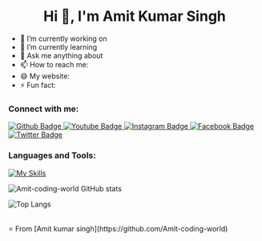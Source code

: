 
 <h1 align="center">Hi 👋, I'm Amit Kumar Singh</h1>

- 🔭 I’m currently working on 
- 🌱 I’m currently learning 
- 💬 Ask me anything about  
- 📫 How to reach me: 
- 😄 My website: 
- ⚡ Fun fact: 
  
### Connect with me:
<div id="badges">
  <a href="(https://github.com/Amit-coding-world">
    <img src="https://img.shields.io/badge/Github-white?style=for-the-badge&logo=Github&logoColor=black" alt="Github Badge"/>
  </a>
  <a href="">
    <img src="https://img.shields.io/badge/YouTube-red?style=for-the-badge&logo=youtube&logoColor=white" alt="Youtube Badge"/>
  </a>
   <a href="">
    <img src="https://img.shields.io/badge/Instagram-purple?style=for-the-badge&logo=instagram&logoColor=white" alt="Instagram Badge"/>
  </a>
   <a href="">
    <img src="https://img.shields.io/badge/Facebook-blue?style=for-the-badge&logo=facebook&logoColor=white" alt="Facebook Badge"/>
  </a>
   <a href="">
    <img src="https://img.shields.io/badge/Twitter-blue?style=for-the-badge&logo=twitter&logoColor=white" alt="Twitter Badge"/>
  </a>
</div>

### Languages and Tools:
[![My Skills](https://skillicons.dev/icons?i=html,css,js,github,git,postman,nodejs,express,react,mongodb,cpp,python,c,java&perline=4)](https://skillicons.dev)

![Amit-coding-world GitHub stats](https://github-readme-stats.vercel.app/api?username=Amit-coding-world&show_icons=true&theme=dark)

![Top Langs](https://github-readme-stats.vercel.app/api/top-langs/?username=Amit-coding-world&theme=dark)


<br>
⭐️ From [Amit kumar singh](https://github.com/Amit-coding-world)
